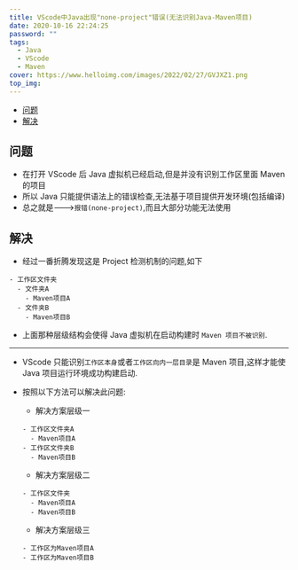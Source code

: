 ```yaml
---
title: VScode中Java出现"none-project"错误(无法识别Java-Maven项目)
date: 2020-10-16 22:24:25
password: ""
tags:
  - Java
  - VScode
  - Maven
cover: https://www.helloimg.com/images/2022/02/27/GVJXZ1.png
top_img:
---
```


<!--
 * @Author: Weidows
 * @LastEditors: Weidows
 * @LastEditTime: 2021-09-02 15:30:55
 * @FilePath: \Blog-private\source\_posts\Java\VScode_project_errors.md
-->

- [问题](#问题)
- [解决](#解决)

## 问题

- 在打开 VScode 后 Java 虚拟机已经启动,但是并没有识别工作区里面 Maven 的项目
- 所以 Java 只能提供语法上的错误检查,无法基于项目提供开发环境(包括编译)
- 总之就是--->`报错(none-project)`,而且大部分功能无法使用

## 解决

- 经过一番折腾发现这是 Project 检测机制的问题,如下

```
- 工作区文件夹
  - 文件夹A
    - Maven项目A
  - 文件夹B
    - Maven项目B
```

- 上面那种层级结构会使得 Java 虚拟机在启动构建时 `Maven 项目不被识别`.

---

- VScode 只能识别`工作区本身`或者`工作区向内一层目录`是 Maven 项目,这样才能使 Java 项目运行环境成功构建启动.
- 按照以下方法可以解决此问题:

  - 解决方案层级一

  ```
  - 工作区文件夹A
    - Maven项目A
  - 工作区文件夹B
    - Maven项目B
  ```

  - 解决方案层级二

  ```
  - 工作区文件夹
    - Maven项目A
    - Maven项目B
  ```

  - 解决方案层级三

  ```
  - 工作区为Maven项目A
  - 工作区为Maven项目B
  ```
